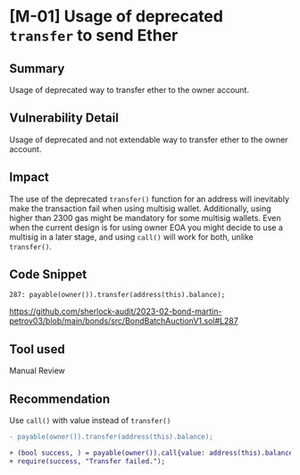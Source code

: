# [M-01] Usage of deprecated `transfer` to send Ether

## Summary

Usage of deprecated way to transfer ether to the owner account.

## Vulnerability Detail

Usage of deprecated and not extendable way to transfer ether to the owner account.

## Impact

The use of the deprecated `transfer()` function for an address will inevitably make the transaction fail when using multisig wallet. Additionally, using higher than 2300 gas might be mandatory for some multisig wallets.
Even when the current design is for using owner EOA you might decide to use a multisig in a later stage, and using `call()` will work for both, unlike `transfer()`.

## Code Snippet

```solidity
287: payable(owner()).transfer(address(this).balance);
```

https://github.com/sherlock-audit/2023-02-bond-martin-petrov03/blob/main/bonds/src/BondBatchAuctionV1.sol#L287

## Tool used

Manual Review

## Recommendation

Use `call()` with value instead of `transfer()`

```diff
- payable(owner()).transfer(address(this).balance);

+ (bool success, ) = payable(owner()).call{value: address(this).balance}("");
+ require(success, "Transfer failed.");
```

